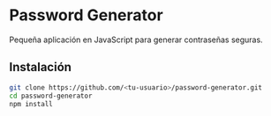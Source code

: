 # Password Generator

Pequeña aplicación en JavaScript para generar contraseñas seguras.

## Instalación

```bash
git clone https://github.com/<tu-usuario>/password-generator.git
cd password-generator
npm install
